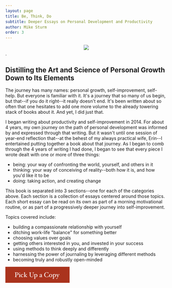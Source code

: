 ```yaml
---
layout: page
title: Be, Think, Do
subtitle: Deeper Essays on Personal Development and Productivity
author: Mike Sturm
order: 3
---
```

<div style="text-align:center"><img src ="{{site.url}}{{site.baseurl}}/assets/cover.jpg" /></div>.

<!--
![BTD Cover]({{site.url}}{{site.baseurl}}/assets/cover.jpg)
-->

<h2 class="subtitle">Distilling the Art and Science of Personal Growth Down to Its Elements</h2>


The journey has many names: personal growth, self-improvement, self-help. But everyone is familiar with it.
It's a journey that so many of us begin, but that--if you do it right--it really doesn't end. It's been written about so often that one hesitates to add one more volume to the already towering stack of books about it. And yet, I did just that.

I began writing about productivity and self-improvement in 2014. For about 4 years, my own journey on the path of personal development was informed by and expressed through that writing. But it wasn't until one session of year-end reflection that--at the behest of my always practical wife, Erin--I entertained putting together a book about that journey. As I began to comb through the 4 years of writing I had done, I began to see that every piece I wrote dealt with one or more of three things:
- being: your way of confronting the world, yourself, and others in it
- thinking: your way of conceiving of reality--both how it is, and how you'd like it to be
- doing: taking action, and creating change

This book is separated into 3 sections--one for each of the categories above. Each section is a collection of essays centered around those topics. Each short essay can be read on its own as part of a morning motivational routine, or as part of a progressively deeper journey into self-improvement.

Topics covered include:
- building a compassionate relationship with yourself
- ditching work-life "balance" for something better
- choosing values over goals
- getting others interested in you, and invested in your success
- using methods to think deeply and differently
- harnessing the power of journaling by leveraging different methods
- becoming truly and robustly open-minded

[![buy-now][image]][hyperlink]



[hyperlink]: https://www.amazon.com/dp/B07MQS2YHD
[image]: /assets/buy-book.png
